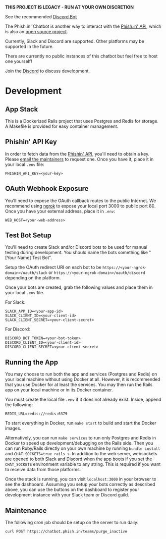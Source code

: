 **THIS PROJECT IS LEGACY - RUN AT YOUR OWN DISCRETION**

See the recommended [Discord Bot](https://github.com/jcraigk/phishin-discord)

The Phish.in' Chatbot is another way to interact with the [Phish.in' API](https://phish.in/api-docs), which is also an [open source project](https://github.com/jcraigk/phishin).

Currently, Slack and Discord are supported.  Other platforms may be supported in the future.

There are currently no public instances of this chatbot but feel free to host one yourself!

Join the [Discord](https://discord.gg/KZWFsNN) to discuss development.

# Development

## App Stack

This is a Dockerized Rails project that uses Postgres and Redis for storage.  A Makefile is provided for easy container management.

## Phishin' API Key

In order to fetch data from the [Phishin' API](http://phish.in/api-docs), you'll need to obtain a key.  Please [email the maintainers](http://phish.in/contact) to request one.  Once you have it, place it in your local `.env` file:

```
PHISHIN_API_KEY=<your-key>
```

## OAuth Webhook Exposure

You'll need to expose the OAuth callback routes to the public Internet.  We recommend using [ngrok](https://ngrok.com/) to expose your local port 3000 to public port 80.  Once you have your external address, place it in `.env`:

```
WEB_HOST=<your-web-address>
```

## Test Bot Setup

You'll need to create Slack and/or Discord bots to be used for manual testing during development.  You should name the bots something like "[Your Name] Test Bot".

Setup the OAuth redirect URI on each bot to be `https://<your-ngrok-domain>/oauth/slack` or `https://<your-ngrok-domain>/oauth/discord` depending on the platform.

Once your bots are created, grab the following values and place them in your local `.env` file.

For Slack:

```
SLACK_APP_ID=<your-app-id>
SLACK_CLIENT_ID=<your-client-id>
SLACK_CLIENT_SECRET=<your-client-secret>
```

For Discord:

```
DISCORD_BOT_TOKEN=<your-bot-token>
DISCORD_CLIENT_ID=<your-client-id>
DISCORD_CLIENT_SECRET=<your-client-secret>
```

## Running the App

You may choose to run both the app and services (Postgres and Redis) on your local machine without using Docker at all.  However, it is recommended that you use Docker for at least the services.  You may then run the Rails app on your local machine or in its Docker container.

You must create the local file `.env` if it does not already exist.  Inside, append the following:

```
REDIS_URL=redis://redis:6379
```

To start everything in Docker, run `make start` to build and start the Docker images.

Alternatively, you can run `make services` to run only Postgres and Redis in Docker to speed up development/debugging on the Rails side.  Then you can run Ruby/Rails directly on your own machine by running `bundle install` and `CHAT_SOCKETS=true rails s`.  In addition to the web server, websockets are opened to both Slack and Discord when the app boots if you set the `CHAT_SOCKETS` environment variable to any string.  This is required if you want to receive data from those platforms.

Once the stack is running, you can visit `localhost:3000` in your browser to see the dashboard. Assuming you setup your bots correctly as described above, you can use the buttons on the dashboard to register your development instance with your Slack team or Discord guild.

## Maintenance

The following cron job should be setup on the server to run daily:

```
curl POST https://chatbot.phish.in/teams/purge_inactive
```
